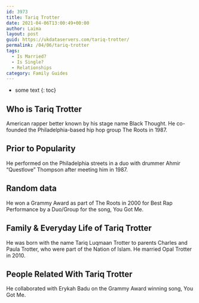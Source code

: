 ```yaml
---
id: 3973
title: Tariq Trotter
date: 2021-04-06T13:00:49+00:00
author: Laima
layout: post
guid: https://ukdataservers.com/tariq-trotter/
permalink: /04/06/tariq-trotter
tags:
  - Is Married?
  - Is Single?
  - Relationships
category: Family Guides
---
```


* some text
{: toc}


## Who is Tariq Trotter
                  
                  
                  
American rapper better known by his stage name Black Thought. He co-founded the Philadelphia-based hip hop group The Roots in 1987.
                  
              
            
              
            
                
                
                
## Prior to Popularity
                  
                  
                  
He performed on the Philadelphia streets in a duo with drummer Ahmir &#8220;Questlove&#8221; Thompson after meeting him in 1987.
                  
              
            
              
            
                
                
                
## Random data
                  
                  
                  
He won a Grammy Award as part of The Roots in 2000 for Best Rap Performance by a Duo/Group for the song, You Got Me.
                  
              
            
              
            
                
                
                
## Family & Everyday Life of Tariq Trotter
                  
                  
                  
He was born with the name Tariq Luqmaan Trotter to parents Charles and Paula Trotter, who were part of the Nation of Islam. He married Opal Trotter in 2010.
                  
              
            
              
            
                
                
                
## People Related With Tariq Trotter
                  
                  
                  
He collaborated with Erykah Badu on the Grammy Award winning song, You Got Me.
                  
              
            
              
            
                
              
            
              
              
            
            
              
            
          
          
          
